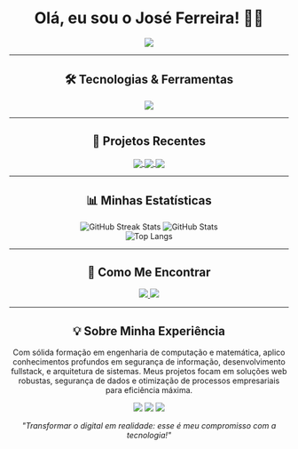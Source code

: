 <h1 align="center">Olá, eu sou o José Ferreira! 👋✨</h1>

<p align="center">
  <img src="https://readme-typing-svg.herokuapp.com?color=%2336BCF7&size=30&center=true&vCenter=true&width=900&lines=Engenheiro+de+Computação+%7C+Matemático;Especialista+em+Segurança+da+Informação;Desenvolvedor+Fullstack+%7C+Django+%7C+Python;Profundo+Conhecimento+em+Sistemas+e+Infraestrutura" />
</p>

---

<h2 align="center">🛠 Tecnologias & Ferramentas</h2>

<p align="center">
  <img src="https://skillicons.dev/icons?i=python,django,php,js,css,html,java,mysql,linux,docker,nginx,github,git" />
</p>

---

<h2 align="center">🚀 Projetos Recentes</h2>

<div align="center">
  <a href="https://github.com/josejfs/sistema-de-agendamentos" target="_blank">
    <img align="center" src="https://github-readme-stats.vercel.app/api/pin/?username=josejfs&repo=sistema-de-agendamentos&theme=radical" />
  </a>
  <a href="https://github.com/josejfs/ai-driver-assistant" target="_blank">
    <img align="center" src="https://github-readme-stats.vercel.app/api/pin/?username=josejfs&repo=ai-driver-assistant&theme=radical" />
  </a>
  <a href="https://github.com/josejfs/montanha-russa" target="_blank">
    <img align="center" src="https://github-readme-stats.vercel.app/api/pin/?username=josejfs&repo=montanha-russa&theme=radical" />
  </a>
</div>

---

<h2 align="center">📊 Minhas Estatísticas</h2>

<div align="center">
  <img src="https://github-readme-streak-stats.herokuapp.com?user=josejfs&theme=radical&hide_border=true" alt="GitHub Streak Stats">
  <img src="https://github-readme-stats.vercel.app/api?username=josejfs&show_icons=true&theme=radical&hide_border=true" alt="GitHub Stats">
</div>

<div align="center">
  <img src="https://github-readme-stats.vercel.app/api/top-langs/?username=josejfs&layout=compact&theme=radical&hide_border=true" alt="Top Langs">
</div>

---

<h2 align="center">💬 Como Me Encontrar</h2>

<p align="center">
  <a href="https://www.linkedin.com/in/jos%C3%A9-ferreira-9a659a242/" target="_blank">
    <img src="https://img.shields.io/badge/-LinkedIn-333333?style=for-the-badge&logo=linkedin" />
  </a>
  <a href="https://api.whatsapp.com/send?phone=+5588993693516&text=Ol%C3%A1%20José%20Ferreira!%20Vim%20do%20seu%20perfil%20GitHub." target="_blank">
    <img src="https://img.shields.io/badge/-WhatsApp-333333?style=for-the-badge&logo=whatsapp"  />
  </a>
</p>

---

<h2 align="center">💡 Sobre Minha Experiência</h2>

<p align="center">Com sólida formação em engenharia de computação e matemática, aplico conhecimentos profundos em segurança de informação, desenvolvimento fullstack, e arquitetura de sistemas. Meus projetos focam em soluções web robustas, segurança de dados e otimização de processos empresariais para eficiência máxima.</p>

<p align="center">
  <img src="https://forthebadge.com/images/badges/built-with-love.svg" />
  <img src="https://forthebadge.com/images/badges/made-with-python.svg" />
  <img src="https://forthebadge.com/images/badges/powered-by-coffee.svg" />
</p>

<p align="center">
  <em>"Transformar o digital em realidade: esse é meu compromisso com a tecnologia!"</em>
</p>
